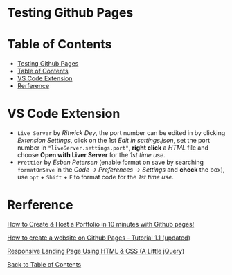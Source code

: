 # Testing Github Pages

# Table of Contents

- [Testing Github Pages](#testing-github-pages)
- [Table of Contents](#table-of-contents)
- [VS Code Extension](#vs-code-extension)
- [Rerference](#rerference)

# VS Code Extension

- `Live Server` by _Ritwick Dey_, the port number can be edited in by clicking _Extension Settings_, click on the 1st _Edit in settings.json_, set the port number in `"liveServer.settings.port"`, **right click** a _HTML_ file and choose **Open with Liver Server** for the _1st time use_.
- `Prettier` by _Esben Petersen_ (enable format on save by searching `formatOnSave` in the _Code -> Preferences -> Settings_ and **check** the box), use `opt` + `Shift` + `F` to format code for the _1st time use_.

# Rerference

[How to Create & Host a Portfolio in 10 minutes with Github pages!](https://www.youtube.com/watch?v=u-RLu_8kwA0&list=PLzVHeRWfF3zKyPBedJEKypkF1fp5fUg7_&index=1)

[How to create a website on Github Pages - Tutorial 1.1 (updated)](https://www.youtube.com/watch?v=QdSsRPAcrzM&list=PLzVHeRWfF3zKyPBedJEKypkF1fp5fUg7_&index=2)

[Responsive Landing Page Using HTML & CSS (A Little jQuery)](https://youtu.be/GJXXf3_dcng)

[Back to Table of Contents](#table-of-contents)
